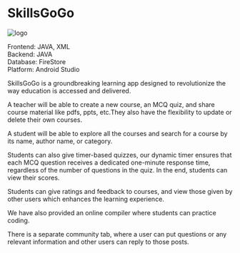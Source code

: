 # SkillsGoGo

![logo](https://github.com/shravanighatage20/SkillsGoGo/assets/114826285/a279cd3a-6d82-4c9e-b8ce-b6b13f038909)

Frontend: JAVA, XML     
Backend: JAVA      
Database: FireStore       
Platform: Android Studio


SkillsGoGo is a groundbreaking learning app designed to revolutionize the way education is accessed and delivered.

A teacher will be able to create a new course, an MCQ quiz, and share course material like pdfs, ppts, etc.They also have the flexibility to update or delete their own courses. 

A student will be able to explore all the courses and search for a course by its name, author name, or category. 

Students can also give timer-based quizzes, our dynamic timer ensures that each MCQ question receives a dedicated one-minute response time, regardless of the number of questions in the quiz. In the end, students can view their scores.

Students can give ratings and feedback to courses, and view those given by other users which enhances the learning experience.

We have also provided an online compiler where students can practice coding.

There is a separate community tab, where a user can put questions or any relevant information and other users can reply to those posts.
